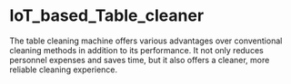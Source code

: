 # IoT_based_Table_cleaner
The table cleaning machine offers various advantages over conventional cleaning methods in addition to its performance. It not only reduces personnel expenses and saves time, but it also offers a cleaner, more reliable cleaning experience. 
